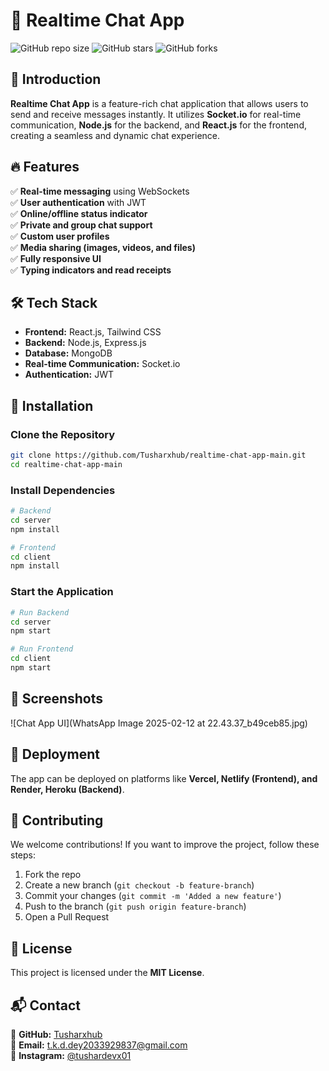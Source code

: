 # 🚀 Realtime Chat App

![GitHub repo size](https://img.shields.io/github/repo-size/Tusharxhub/realtime-chat-app-main?style=for-the-badge)
![GitHub stars](https://img.shields.io/github/stars/Tusharxhub/realtime-chat-app-main?style=for-the-badge)
![GitHub forks](https://img.shields.io/github/forks/Tusharxhub/realtime-chat-app-main?style=for-the-badge)

## 🌟 Introduction
**Realtime Chat App** is a feature-rich chat application that allows users to send and receive messages instantly. It utilizes **Socket.io** for real-time communication, **Node.js** for the backend, and **React.js** for the frontend, creating a seamless and dynamic chat experience.

## 🔥 Features
✅ **Real-time messaging** using WebSockets  
✅ **User authentication** with JWT  
✅ **Online/offline status indicator**  
✅ **Private and group chat support**  
✅ **Custom user profiles**  
✅ **Media sharing (images, videos, and files)**  
✅ **Fully responsive UI**  
✅ **Typing indicators and read receipts**  

## 🛠️ Tech Stack
- **Frontend:** React.js, Tailwind CSS
- **Backend:** Node.js, Express.js
- **Database:** MongoDB
- **Real-time Communication:** Socket.io
- **Authentication:** JWT

## 🎯 Installation
### Clone the Repository
```bash
git clone https://github.com/Tusharxhub/realtime-chat-app-main.git
cd realtime-chat-app-main
```
### Install Dependencies
```bash
# Backend
cd server
npm install

# Frontend
cd client
npm install
```
### Start the Application
```bash
# Run Backend
cd server
npm start

# Run Frontend
cd client
npm start
```

## 📸 Screenshots
![Chat App UI](WhatsApp Image 2025-02-12 at 22.43.37_b49ceb85.jpg)

## 🚀 Deployment
The app can be deployed on platforms like **Vercel, Netlify (Frontend), and Render, Heroku (Backend)**.

## 🤝 Contributing
We welcome contributions! If you want to improve the project, follow these steps:
1. Fork the repo
2. Create a new branch (`git checkout -b feature-branch`)
3. Commit your changes (`git commit -m 'Added a new feature'`)
4. Push to the branch (`git push origin feature-branch`)
5. Open a Pull Request

## 📄 License
This project is licensed under the **MIT License**.

## 📬 Contact
🔗 **GitHub:** [Tusharxhub](https://github.com/Tusharxhub)  
📧 **Email:** t.k.d.dey2033929837@gmail.com  
📱 **Instagram:** [@tushardevx01](https://www.instagram.com/tushardevx01/)
